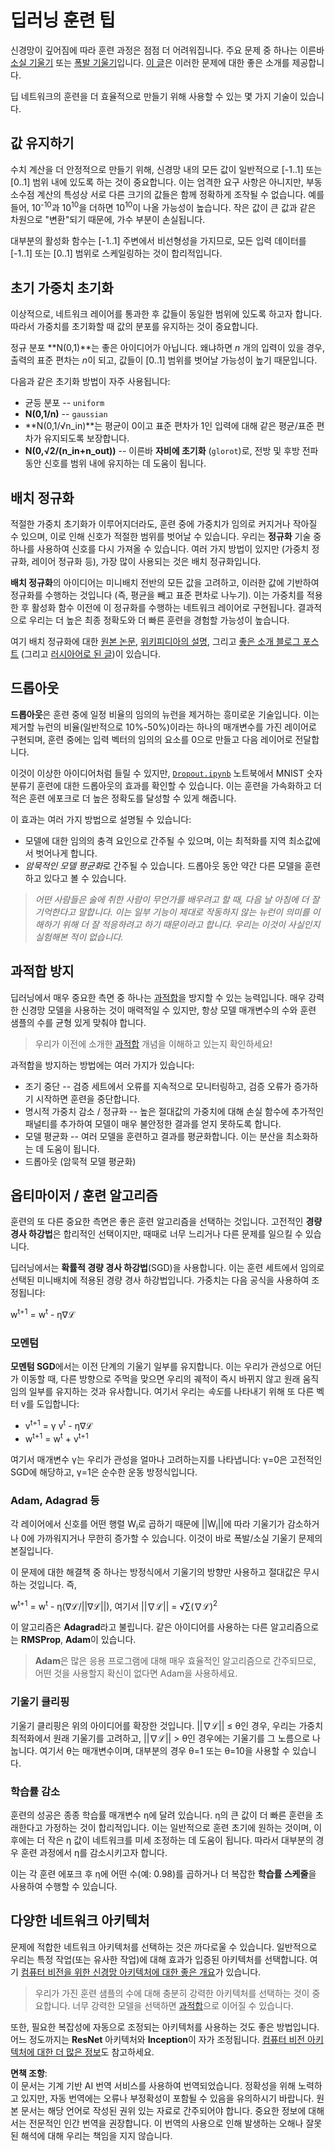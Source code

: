 # 딥러닝 훈련 팁

신경망이 깊어짐에 따라 훈련 과정은 점점 더 어려워집니다. 주요 문제 중 하나는 이른바 [소실 기울기](https://en.wikipedia.org/wiki/Vanishing_gradient_problem) 또는 [폭발 기울기](https://deepai.org/machine-learning-glossary-and-terms/exploding-gradient-problem#:~:text=Exploding%20gradients%20are%20a%20problem,updates%20are%20small%20and%20controlled.)입니다. [이 글](https://towardsdatascience.com/the-vanishing-exploding-gradient-problem-in-deep-neural-networks-191358470c11)은 이러한 문제에 대한 좋은 소개를 제공합니다.

딥 네트워크의 훈련을 더 효율적으로 만들기 위해 사용할 수 있는 몇 가지 기술이 있습니다.

## 값 유지하기

수치 계산을 더 안정적으로 만들기 위해, 신경망 내의 모든 값이 일반적으로 [-1..1] 또는 [0..1] 범위 내에 있도록 하는 것이 중요합니다. 이는 엄격한 요구 사항은 아니지만, 부동 소수점 계산의 특성상 서로 다른 크기의 값들은 함께 정확하게 조작될 수 없습니다. 예를 들어, 10<sup>-10</sup>과 10<sup>10</sup>을 더하면 10<sup>10</sup>이 나올 가능성이 높습니다. 작은 값이 큰 값과 같은 차원으로 "변환"되기 때문에, 가수 부분이 손실됩니다.

대부분의 활성화 함수는 [-1..1] 주변에서 비선형성을 가지므로, 모든 입력 데이터를 [-1..1] 또는 [0..1] 범위로 스케일링하는 것이 합리적입니다.

## 초기 가중치 초기화

이상적으로, 네트워크 레이어를 통과한 후 값들이 동일한 범위에 있도록 하고자 합니다. 따라서 가중치를 초기화할 때 값의 분포를 유지하는 것이 중요합니다.

정규 분포 **N(0,1)**는 좋은 아이디어가 아닙니다. 왜냐하면 *n* 개의 입력이 있을 경우, 출력의 표준 편차는 *n*이 되고, 값들이 [0..1] 범위를 벗어날 가능성이 높기 때문입니다.

다음과 같은 초기화 방법이 자주 사용됩니다:

 * 균등 분포 -- `uniform`
 * **N(0,1/n)** -- `gaussian`
 * **N(0,1/√n_in)**는 평균이 0이고 표준 편차가 1인 입력에 대해 같은 평균/표준 편차가 유지되도록 보장합니다.
 * **N(0,√2/(n_in+n_out))** -- 이른바 **자비에 초기화** (`glorot`)로, 전방 및 후방 전파 동안 신호를 범위 내에 유지하는 데 도움이 됩니다.

## 배치 정규화

적절한 가중치 초기화가 이루어지더라도, 훈련 중에 가중치가 임의로 커지거나 작아질 수 있으며, 이로 인해 신호가 적절한 범위를 벗어날 수 있습니다. 우리는 **정규화** 기술 중 하나를 사용하여 신호를 다시 가져올 수 있습니다. 여러 가지 방법이 있지만 (가중치 정규화, 레이어 정규화 등), 가장 많이 사용되는 것은 배치 정규화입니다.

**배치 정규화**의 아이디어는 미니배치 전반의 모든 값을 고려하고, 이러한 값에 기반하여 정규화를 수행하는 것입니다 (즉, 평균을 빼고 표준 편차로 나누기). 이는 가중치를 적용한 후 활성화 함수 이전에 이 정규화를 수행하는 네트워크 레이어로 구현됩니다. 결과적으로 우리는 더 높은 최종 정확도와 더 빠른 훈련을 경험할 가능성이 높습니다.

여기 배치 정규화에 대한 [원본 논문](https://arxiv.org/pdf/1502.03167.pdf), [위키피디아의 설명](https://en.wikipedia.org/wiki/Batch_normalization), 그리고 [좋은 소개 블로그 포스트](https://towardsdatascience.com/batch-normalization-in-3-levels-of-understanding-14c2da90a338) (그리고 [러시아어로 된 글](https://habrahabr.ru/post/309302/))이 있습니다.

## 드롭아웃

**드롭아웃**은 훈련 중에 일정 비율의 임의의 뉴런을 제거하는 흥미로운 기술입니다. 이는 제거할 뉴런의 비율(일반적으로 10%-50%)이라는 하나의 매개변수를 가진 레이어로 구현되며, 훈련 중에는 입력 벡터의 임의의 요소를 0으로 만들고 다음 레이어로 전달합니다.

이것이 이상한 아이디어처럼 들릴 수 있지만, [`Dropout.ipynb`](../../../../../lessons/4-ComputerVision/08-TransferLearning/Dropout.ipynb) 노트북에서 MNIST 숫자 분류기 훈련에 대한 드롭아웃의 효과를 확인할 수 있습니다. 이는 훈련을 가속화하고 더 적은 훈련 에포크로 더 높은 정확도를 달성할 수 있게 해줍니다.

이 효과는 여러 가지 방법으로 설명될 수 있습니다:

 * 모델에 대한 임의의 충격 요인으로 간주될 수 있으며, 이는 최적화를 지역 최소값에서 벗어나게 합니다.
 * *암묵적인 모델 평균화*로 간주될 수 있습니다. 드롭아웃 동안 약간 다른 모델을 훈련하고 있다고 볼 수 있습니다.

> *어떤 사람들은 술에 취한 사람이 무언가를 배우려고 할 때, 다음 날 아침에 더 잘 기억한다고 말합니다. 이는 일부 기능이 제대로 작동하지 않는 뉴런이 의미를 이해하기 위해 더 잘 적응하려고 하기 때문이라고 합니다. 우리는 이것이 사실인지 실험해본 적이 없습니다.*

## 과적합 방지

딥러닝에서 매우 중요한 측면 중 하나는 [과적합](../../3-NeuralNetworks/05-Frameworks/Overfitting.md)을 방지할 수 있는 능력입니다. 매우 강력한 신경망 모델을 사용하는 것이 매력적일 수 있지만, 항상 모델 매개변수의 수와 훈련 샘플의 수를 균형 있게 맞춰야 합니다.

> 우리가 이전에 소개한 [과적합](../../3-NeuralNetworks/05-Frameworks/Overfitting.md) 개념을 이해하고 있는지 확인하세요!

과적합을 방지하는 방법에는 여러 가지가 있습니다:

 * 조기 중단 -- 검증 세트에서 오류를 지속적으로 모니터링하고, 검증 오류가 증가하기 시작하면 훈련을 중단합니다.
 * 명시적 가중치 감소 / 정규화 -- 높은 절대값의 가중치에 대해 손실 함수에 추가적인 패널티를 추가하여 모델이 매우 불안정한 결과를 얻지 못하도록 합니다.
 * 모델 평균화 -- 여러 모델을 훈련하고 결과를 평균화합니다. 이는 분산을 최소화하는 데 도움이 됩니다.
 * 드롭아웃 (암묵적 모델 평균화)

## 옵티마이저 / 훈련 알고리즘

훈련의 또 다른 중요한 측면은 좋은 훈련 알고리즘을 선택하는 것입니다. 고전적인 **경량 경사 하강법**은 합리적인 선택이지만, 때때로 너무 느리거나 다른 문제를 일으킬 수 있습니다.

딥러닝에서는 **확률적 경량 경사 하강법**(SGD)을 사용합니다. 이는 훈련 세트에서 임의로 선택된 미니배치에 적용된 경량 경사 하강법입니다. 가중치는 다음 공식을 사용하여 조정됩니다:

w<sup>t+1</sup> = w<sup>t</sup> - η∇ℒ

### 모멘텀

**모멘텀 SGD**에서는 이전 단계의 기울기 일부를 유지합니다. 이는 우리가 관성으로 어딘가 이동할 때, 다른 방향으로 주먹을 맞으면 우리의 궤적이 즉시 바뀌지 않고 원래 움직임의 일부를 유지하는 것과 유사합니다. 여기서 우리는 *속도*를 나타내기 위해 또 다른 벡터 v를 도입합니다:

* v<sup>t+1</sup> = γ v<sup>t</sup> - η∇ℒ
* w<sup>t+1</sup> = w<sup>t</sup> + v<sup>t+1</sup>

여기서 매개변수 γ는 우리가 관성을 얼마나 고려하는지를 나타냅니다: γ=0은 고전적인 SGD에 해당하고, γ=1은 순수한 운동 방정식입니다.

### Adam, Adagrad 등

각 레이어에서 신호를 어떤 행렬 W<sub>i</sub>로 곱하기 때문에 ||W<sub>i</sub>||에 따라 기울기가 감소하거나 0에 가까워지거나 무한히 증가할 수 있습니다. 이것이 바로 폭발/소실 기울기 문제의 본질입니다.

이 문제에 대한 해결책 중 하나는 방정식에서 기울기의 방향만 사용하고 절대값은 무시하는 것입니다. 즉,

w<sup>t+1</sup> = w<sup>t</sup> - η(∇ℒ/||∇ℒ||), 여기서 ||∇ℒ|| = √∑(∇ℒ)<sup>2</sup>

이 알고리즘은 **Adagrad**라고 불립니다. 같은 아이디어를 사용하는 다른 알고리즘으로는 **RMSProp**, **Adam**이 있습니다.

> **Adam**은 많은 응용 프로그램에 대해 매우 효율적인 알고리즘으로 간주되므로, 어떤 것을 사용할지 확신이 없다면 Adam을 사용하세요.

### 기울기 클리핑

기울기 클리핑은 위의 아이디어를 확장한 것입니다. ||∇ℒ|| ≤ θ인 경우, 우리는 가중치 최적화에서 원래 기울기를 고려하고, ||∇ℒ|| > θ인 경우에는 기울기를 그 노름으로 나눕니다. 여기서 θ는 매개변수이며, 대부분의 경우 θ=1 또는 θ=10을 사용할 수 있습니다.

### 학습률 감소

훈련의 성공은 종종 학습률 매개변수 η에 달려 있습니다. η의 큰 값이 더 빠른 훈련을 초래한다고 가정하는 것이 합리적입니다. 이는 일반적으로 훈련 초기에 원하는 것이며, 이후에는 더 작은 η 값이 네트워크를 미세 조정하는 데 도움이 됩니다. 따라서 대부분의 경우 훈련 과정에서 η를 감소시키고자 합니다.

이는 각 훈련 에포크 후 η에 어떤 수(예: 0.98)를 곱하거나 더 복잡한 **학습률 스케줄**을 사용하여 수행할 수 있습니다.

## 다양한 네트워크 아키텍처

문제에 적합한 네트워크 아키텍처를 선택하는 것은 까다로울 수 있습니다. 일반적으로 우리는 특정 작업(또는 유사한 작업)에 대해 효과가 입증된 아키텍처를 선택합니다. 여기 [컴퓨터 비전을 위한 신경망 아키텍처에 대한 좋은 개요](https://www.topbots.com/a-brief-history-of-neural-network-architectures/)가 있습니다.

> 우리가 가진 훈련 샘플의 수에 대해 충분히 강력한 아키텍처를 선택하는 것이 중요합니다. 너무 강력한 모델을 선택하면 [과적합](../../3-NeuralNetworks/05-Frameworks/Overfitting.md)으로 이어질 수 있습니다.

또한, 필요한 복잡성에 자동으로 조정되는 아키텍처를 사용하는 것도 좋은 방법입니다. 어느 정도까지는 **ResNet** 아키텍처와 **Inception**이 자가 조정됩니다. [컴퓨터 비전 아키텍처에 대한 더 많은 정보](../07-ConvNets/CNN_Architectures.md)도 참고하세요.

**면책 조항**:  
이 문서는 기계 기반 AI 번역 서비스를 사용하여 번역되었습니다. 정확성을 위해 노력하고 있지만, 자동 번역에는 오류나 부정확성이 포함될 수 있음을 유의하시기 바랍니다. 원본 문서는 해당 언어로 작성된 권위 있는 자료로 간주되어야 합니다. 중요한 정보에 대해서는 전문적인 인간 번역을 권장합니다. 이 번역의 사용으로 인해 발생하는 오해나 잘못된 해석에 대해 우리는 책임을 지지 않습니다.